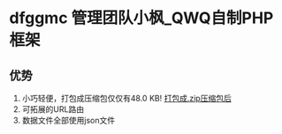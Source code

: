 # dfggmc 管理团队小枫_QWQ自制PHP框架

## 优势
1. 小巧轻便，打包成压缩包仅仅有48.0 KB!
   [打包成.zip压缩包后](https://img.xcccx.top/imgs/2023/10/dcb3a15f5ab6f952.png)
2. 可拓展的URL路由
3. 数据文件全部使用json文件
